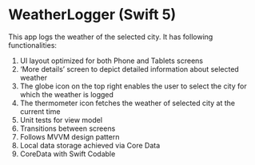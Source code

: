 # WeatherLogger (Swift 5)

This app logs the weather of the selected city. It has following functionalities:

1) UI layout optimized for both Phone and Tablets screens
2) ‘More details’ screen to depict detailed information about selected weather
3) The globe icon on the top right enables the user to select the city for which the weather is logged
4) The thermometer icon fetches the weather of selected city at the current time
5) Unit tests for view model
6) Transitions between screens
7) Follows MVVM design pattern
8) Local data storage achieved via Core Data
9) CoreData with Swift Codable
